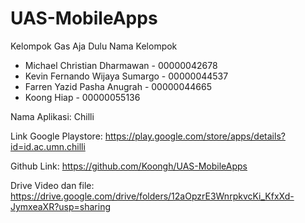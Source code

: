 # UAS-MobileApps

Kelompok Gas Aja Dulu
Nama Kelompok
- Michael Christian Dharmawan - 00000042678
- Kevin Fernando Wijaya Sumargo - 00000044537
- Farren Yazid Pasha Anugrah - 00000044665
- Koong Hiap - 00000055136


Nama Aplikasi: Chilli 


Link Google Playstore: https://play.google.com/store/apps/details?id=id.ac.umn.chilli


Github Link:
https://github.com/Koongh/UAS-MobileApps 



Drive Video dan file:
https://drive.google.com/drive/folders/12aOpzrE3WnrpkvcKi_KfxXd-JymxeaXR?usp=sharing

